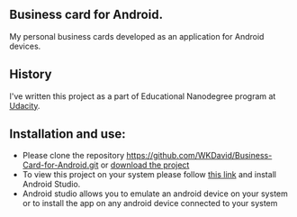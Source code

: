 ## Business card for Android.

 My personal business cards developed as an application for Android devices.

 ## History

 I've written this project as a part of Educational Nanodegree program at [Udacity](https://www.udacity.com/).

 ## Installation and use:

 + Please clone the repository <https://github.com/WKDavid/Business-Card-for-Android.git> or [download the project](https://github.com/WKDavid/Business-Card-for-Android/archive/master.zip)
 + To view this project on your system please follow [this link](https://developer.android.com/studio/) and install Android Studio.
 + Android studio allows you to emulate an android device on your system or to install the app on any android device connected to your system
